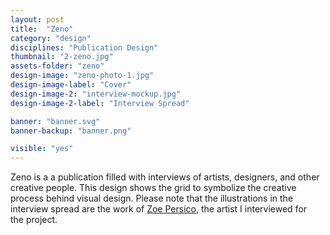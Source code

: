 ```yaml
---
layout: post
title:  "Zeno"
category: "design"
disciplines: "Publication Design"
thumbnail: "2-zeno.jpg"
assets-folder: "zeno"
design-image: "zeno-photo-1.jpg"
design-image-label: "Cover"
design-image-2: "interview-mockup.jpg"
design-image-2-label: "Interview Spread"

banner: "banner.svg"
banner-backup: "banner.png"

visible: "yes"
---
```


Zeno is a a publication filled with interviews of artists, designers, and other creative people. This design shows the grid to symbolize the creative process behind visual design. Please note that the illustrations in the interview spread are the work of [Zoe Persico](http://cargocollective.com/zoepersico), the artist I interviewed for the&nbsp;project.
